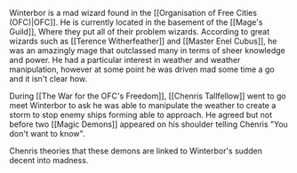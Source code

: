 Winterbor is a mad wizard found in the [[Organisation of Free Cities (OFC)|OFC]]. He is currently located in the basement of the [[Mage's Guild]], Where they put all of their problem wizards. According to great wizards such as [[Terence Witherfeather]] and [[Master Enel Cubus]], he was an amazingly mage that outclassed many in terms of sheer knowledge and power. He had a particular interest in weather and weather manipulation, however at some point he was driven mad some time a go and it isn't clear how. 

During [[The War for the OFC's Freedom]], [[Chenris Tallfellow]] went to go meet Winterbor to ask he was able to manipulate the weather to create a storm to stop enemy ships forming able to approach. He agreed but not before two [[Magic Demons]] appeared on his shoulder telling Chenris "You don't want to know".

Chenris theories that these demons are linked to Winterbor's sudden decent into madness. 
